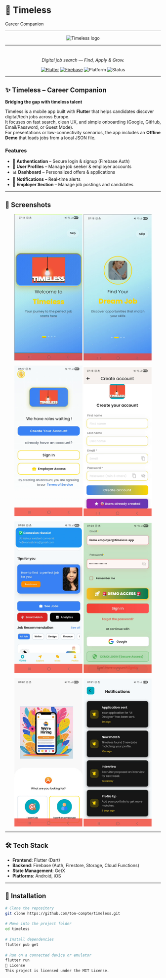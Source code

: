 # 🚀 Timeless  
Career Companion

---

<p align="center">
  <img src="https://zupimages.net/up/25/39/ftc9.png" alt="Timeless logo" width="300">
</p>

---

<h1 align="center"></h1>
<p align="center"><em>Digital job search — Find, Apply & Grow.</em></p>

<p align="center">
  <a href="https://flutter.dev"><img alt="Flutter" src="https://img.shields.io/badge/Flutter-3.x-02569B?logo=flutter&logoColor=white"></a>
  <a href="https://firebase.google.com"><img alt="Firebase" src="https://img.shields.io/badge/Firebase-Auth%20%7C%20Firestore-FFCA28?logo=firebase&logoColor=black"></a>
  <img alt="Platform" src="https://img.shields.io/badge/Platform-Android-3DDC84?logo=android&logoColor=white">
  <img alt="Status" src="https://img.shields.io/badge/Status-Demo%20Day-4CAF50">
</p>

---

## ✨ Timeless – Career Companion

**Bridging the gap with timeless talent**

Timeless is a mobile app built with **Flutter** that helps candidates discover digital/tech jobs across Europe.  
It focuses on fast search, clean UX, and simple onboarding (Google, GitHub, Email/Password, or Guest Mode).  
For presentations or low-connectivity scenarios, the app includes an **Offline Demo** that loads jobs from a local JSON file.

### Features
- 🔐 **Authentication** – Secure login & signup (Firebase Auth)  
- 👤 **User Profiles** – Manage job seeker & employer accounts  
- 📊 **Dashboard** – Personalized offers & applications  
- 🔔 **Notifications** – Real-time alerts  
- 🏢 **Employer Section** – Manage job postings and candidates  

---

## 📸 Screenshots

<p align="center">
  <img src="assets/screenshots/caroussel1.png" alt="Caroussel 1" width="220"/>
  <img src="assets/screenshots/caroussel2.png" alt="Caroussel 2" width="220"/>
</p>
<p align="center">
  <img src="assets/screenshots/SIGNIN.png" alt="Sign In" width="220"/>
  <img src="assets/screenshots/CreateAccount.png" alt="Create Account" width="220"/>
</p>
<p align="center">

<img src="assets/screenshots/Dashboard.png" alt="Dashboard" width="220"/>
<img src="assets/screenshots/EmployerScreen.png" alt="Employer Screen 2" width="220"/>

  
<p align="center">
 
  <img src="assets/screenshots/Hiring.png" alt="Hiring" width="220"/>
  <img src="assets/screenshots/Notifs.png" alt="Notifications" width="220"/>
</p>
<p align="center">
  
</p>

---

## 🛠️ Tech Stack
- **Frontend**: Flutter (Dart)  
- **Backend**: Firebase (Auth, Firestore, Storage, Cloud Functions)  
- **State Management**: GetX  
- **Platforms**: Android, iOS  

---

## 🚧 Installation

```bash
# Clone the repository
git clone https://github.com/ton-compte/timeless.git

# Move into the project folder
cd timeless

# Install dependencies
flutter pub get

# Run on a connected device or emulator
flutter run
📜 License
This project is licensed under the MIT License.

